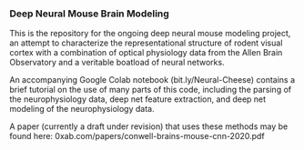 ### Deep Neural Mouse Brain Modeling

This is the repository for the ongoing deep neural mouse modeling project, an attempt to characterize the representational structure of rodent visual cortex with a combination of optical physiology data from the Allen Brain Observatory and a veritable boatload of neural networks. 

An accompanying Google Colab notebook (bit.ly/Neural-Cheese) contains a brief tutorial on the use of many parts of this code, including the parsing of the neurophysiology data, deep net feature extraction, and deep net modeling of the neurophysiology data.

A paper (currently a draft under revision) that uses these methods may be found here:
0xab.com/papers/conwell-brains-mouse-cnn-2020.pdf





